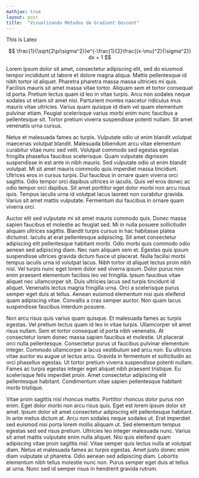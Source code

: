 ```yaml
---
mathjax: true
layout: post
title:  "Visualizando Métodos de Gradient Descent"
---
```



This is Latex

$$
    \frac{1}{\sqrt{2\pi\sigma^2}}e^{-\frac{1}{2}\frac{(x-\mu)^2}{\sigma^2}} dx = 1
$$

Lorem ipsum dolor sit amet, consectetur adipiscing elit, sed do eiusmod tempor incididunt ut labore et dolore magna aliqua. Mattis pellentesque id nibh tortor id aliquet. Pharetra pharetra massa massa ultricies mi quis. Facilisis mauris sit amet massa vitae tortor. Aliquam sem et tortor consequat id porta. Pretium lectus quam id leo in vitae turpis. Arcu non sodales neque sodales ut etiam sit amet nisl. Parturient montes nascetur ridiculus mus mauris vitae ultricies. Varius quam quisque id diam vel quam elementum pulvinar etiam. Feugiat scelerisque varius morbi enim nunc faucibus a pellentesque sit. Tortor pretium viverra suspendisse potenti nullam. Sit amet venenatis urna cursus.

Netus et malesuada fames ac turpis. Vulputate odio ut enim blandit volutpat maecenas volutpat blandit. Malesuada bibendum arcu vitae elementum curabitur vitae nunc sed velit. Volutpat commodo sed egestas egestas fringilla phasellus faucibus scelerisque. Quam vulputate dignissim suspendisse in est ante in nibh mauris. Sed vulputate odio ut enim blandit volutpat. Mi sit amet mauris commodo quis imperdiet massa tincidunt. Ultrices eros in cursus turpis. Dui faucibus in ornare quam viverra orci sagittis. Odio tempor orci dapibus ultrices in iaculis. Quis vel eros donec ac odio tempor orci dapibus. Sit amet porttitor eget dolor morbi non arcu risus quis. Tempus iaculis urna id volutpat lacus laoreet non curabitur gravida. Varius sit amet mattis vulputate. Fermentum dui faucibus in ornare quam viverra orci.

Auctor elit sed vulputate mi sit amet mauris commodo quis. Donec massa sapien faucibus et molestie ac feugiat sed. Mi in nulla posuere sollicitudin aliquam ultrices sagittis. Blandit turpis cursus in hac habitasse platea dictumst. Iaculis at erat pellentesque adipiscing. Sit amet consectetur adipiscing elit pellentesque habitant morbi. Odio morbi quis commodo odio aenean sed adipiscing diam. Nec nam aliquam sem et. Egestas quis ipsum suspendisse ultrices gravida dictum fusce ut placerat. Nulla facilisi morbi tempus iaculis urna id volutpat lacus. Nibh tortor id aliquet lectus proin nibh nisl. Vel turpis nunc eget lorem dolor sed viverra ipsum. Dolor purus non enim praesent elementum facilisis leo vel fringilla. Ipsum faucibus vitae aliquet nec ullamcorper sit. Duis ultricies lacus sed turpis tincidunt id aliquet. Venenatis lectus magna fringilla urna. Orci a scelerisque purus semper eget duis at tellus. Aenean euismod elementum nisi quis eleifend quam adipiscing vitae. Convallis a cras semper auctor. Non quam lacus suspendisse faucibus interdum posuere.

Non arcu risus quis varius quam quisque. Et malesuada fames ac turpis egestas. Vel pretium lectus quam id leo in vitae turpis. Ullamcorper sit amet risus nullam. Sem et tortor consequat id porta nibh venenatis. At consectetur lorem donec massa sapien faucibus et molestie. Ut placerat orci nulla pellentesque. Consectetur purus ut faucibus pulvinar elementum integer. Commodo ullamcorper a lacus vestibulum sed arcu non. Eu ultrices vitae auctor eu augue ut lectus arcu. Gravida in fermentum et sollicitudin ac orci phasellus egestas. Ut tortor pretium viverra suspendisse potenti nullam. Fames ac turpis egestas integer eget aliquet nibh praesent tristique. Eu scelerisque felis imperdiet proin. Amet consectetur adipiscing elit pellentesque habitant. Condimentum vitae sapien pellentesque habitant morbi tristique.

Vitae proin sagittis nisl rhoncus mattis. Porttitor rhoncus dolor purus non enim. Eget dolor morbi non arcu risus quis. Eget est lorem ipsum dolor sit amet. Ipsum dolor sit amet consectetur adipiscing elit pellentesque habitant. In ante metus dictum at. Arcu non sodales neque sodales ut. Erat imperdiet sed euismod nisi porta lorem mollis aliquam ut. Sed elementum tempus egestas sed sed risus pretium. Ultricies leo integer malesuada nunc. Varius sit amet mattis vulputate enim nulla aliquet. Nisi quis eleifend quam adipiscing vitae proin sagittis nisl. Vitae semper quis lectus nulla at volutpat diam. Netus et malesuada fames ac turpis egestas. Amet justo donec enim diam vulputate ut pharetra. Odio aenean sed adipiscing diam. Lobortis elementum nibh tellus molestie nunc non. Purus semper eget duis at tellus at urna. Nunc sed id semper risus in hendrerit gravida rutrum.
